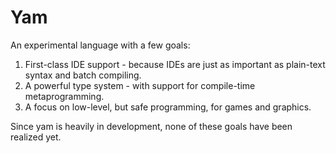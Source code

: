 # Yam

An experimental language with a few goals:
1. First-class IDE support - because IDEs are just as important as plain-text syntax and batch compiling.
2. A powerful type system - with support for compile-time metaprogramming.
3. A focus on low-level, but safe programming, for games and graphics.

Since yam is heavily in development, none of these goals have been realized yet.

